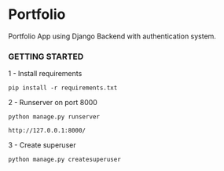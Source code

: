 # Portfolio

Portfolio App using Django Backend with authentication system.

### GETTING STARTED

1 - Install requirements 
```
pip install -r requirements.txt
```

2 - Runserver on port 8000
```
python manage.py runserver

http://127.0.0.1:8000/
```

3 - Create superuser 
```
python manage.py createsuperuser
```
